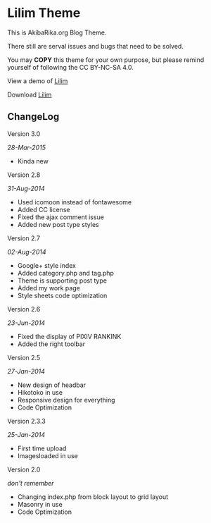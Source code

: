 Lilim Theme
========

This is AkibaRika.org Blog Theme.

There still are serval issues and bugs that need to be solved.

You may **COPY** this theme for your own purpose, but please remind yourself of following the CC BY-NC-SA 4.0.

View a demo of [Lilim][1]

Download [Lilim][2]

ChangeLog
---

Version 3.0

*28-Mar-2015*

   - Kinda new

Version 2.8

*31-Aug-2014*

 - Used icomoon instead of fontawesome
 - Added CC license
 - Fixed the ajax comment issue
 - Added new post type styles

Version 2.7

*02-Aug-2014*

 - Google+ style index
 - Added category.php and tag.php
 - Theme is supporting post type
 - Added my work page
 - Style sheets code optimization

Version 2.6

*23-Jun-2014*

 - Fixed the display of PIXIV RANKINK
 - Added the right toolbar

Version 2.5

*27-Jan-2014*

 - New design of headbar
 - Hikotoko in use
 - Responsive design for everything
 - Code Optimization

Version 2.3.3

*25-Jan-2014*

 - First time upload
 - Imagesloaded in use

Version 2.0
 
*don't remember*
 - Changing index.php from block layout to grid layout
 - Masonry in use
 - Code Optimization

[1]:http://moe.akibarika.org/
[2]:https://github.com/akibarika/Lilim-Theme-Version-2/archive/master.zip
